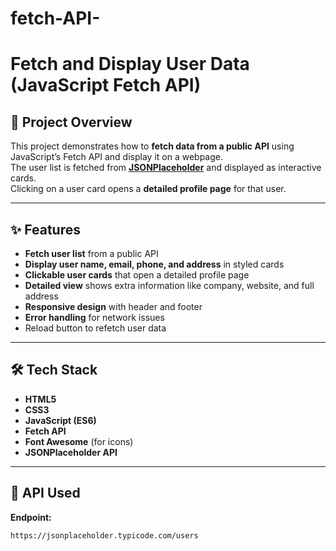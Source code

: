 # fetch-API-
# Fetch and Display User Data (JavaScript Fetch API)

## 📌 Project Overview
This project demonstrates how to **fetch data from a public API** using JavaScript’s Fetch API and display it on a webpage.  
The user list is fetched from **[JSONPlaceholder](https://jsonplaceholder.typicode.com/users)** and displayed as interactive cards.  
Clicking on a user card opens a **detailed profile page** for that user.

---

## ✨ Features
- **Fetch user list** from a public API
- **Display user name, email, phone, and address** in styled cards
- **Clickable user cards** that open a detailed profile page
- **Detailed view** shows extra information like company, website, and full address
- **Responsive design** with header and footer
- **Error handling** for network issues
- Reload button to refetch user data

---

## 🛠️ Tech Stack
- **HTML5**
- **CSS3**
- **JavaScript (ES6)**
- **Fetch API**
- **Font Awesome** (for icons)
- **JSONPlaceholder API**

---




## 📡 API Used
**Endpoint:**  
```
https://jsonplaceholder.typicode.com/users
```



